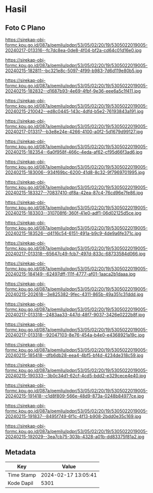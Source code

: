 # Hasil

## Foto C Plano

https://sirekap-obj-formc.kpu.go.id/087a/pemilu/pdpr/53/05/02/20/19/5305022019005-20240217-013316--fc7dc8ea-0de8-4f04-bf2a-cd64c01d16e0.jpg

https://sirekap-obj-formc.kpu.go.id/087a/pemilu/pdpr/53/05/02/20/19/5305022019005-20240215-182811--bc321e8c-5097-4f99-b983-7d6d119e80b5.jpg

https://sirekap-obj-formc.kpu.go.id/087a/pemilu/pdpr/53/05/02/20/19/5305022019005-20240215-182832--d1687b93-4e69-4fbf-9e36-eee6a5c1f411.jpg

https://sirekap-obj-formc.kpu.go.id/087a/pemilu/pdpr/53/05/02/20/19/5305022019005-20240215-210042--ed8c0445-143c-4dfd-b5e2-76193843a191.jpg

https://sirekap-obj-formc.kpu.go.id/087a/pemilu/pdpr/53/05/02/20/19/5305022019005-20240217-013317--b3e8e24e-4266-4100-a0f2-5d1679d99127.jpg

https://sirekap-obj-formc.kpu.go.id/087a/pemilu/pdpr/53/05/02/20/19/5305022019005-20240215-182354--6a0f958f-466c-4eda-af62-cf95d66f3ad6.jpg

https://sirekap-obj-formc.kpu.go.id/087a/pemilu/pdpr/53/05/02/20/19/5305022019005-20240215-183006--934f69bc-6200-41d8-8c32-9f7969701995.jpg

https://sirekap-obj-formc.kpu.go.id/087a/pemilu/pdpr/53/05/02/20/19/5305022019005-20240215-183327--70837410-df8a-42ea-87c4-76cd96e7fe86.jpg

https://sirekap-obj-formc.kpu.go.id/087a/pemilu/pdpr/53/05/02/20/19/5305022019005-20240215-183303--310708f6-360f-41e0-adf1-06d02125d5ce.jpg

https://sirekap-obj-formc.kpu.go.id/087a/pemilu/pdpr/53/05/02/20/19/5305022019005-20240215-183526--d4116c54-6151-491a-b9c9-4de9a6fe371c.jpg

https://sirekap-obj-formc.kpu.go.id/087a/pemilu/pdpr/53/05/02/20/19/5305022019005-20240217-013318--65647c49-fcb7-497d-833c-68733584d066.jpg

https://sirekap-obj-formc.kpu.go.id/087a/pemilu/pdpr/53/05/02/20/19/5305022019005-20240215-184149--62497dff-111f-4777-af01-1aaca2b1daaa.jpg

https://sirekap-obj-formc.kpu.go.id/087a/pemilu/pdpr/53/05/02/20/19/5305022019005-20240215-202618--3e825382-9fec-4311-865b-49a351c31ddd.jpg

https://sirekap-obj-formc.kpu.go.id/087a/pemilu/pdpr/53/05/02/20/19/5305022019005-20240217-013318--2483aa33-447d-48f7-9037-3426e0222b8f.jpg

https://sirekap-obj-formc.kpu.go.id/087a/pemilu/pdpr/53/05/02/20/19/5305022019005-20240217-013318--92047103-8e76-454a-b4e0-e4368921a19c.jpg

https://sirekap-obj-formc.kpu.go.id/087a/pemilu/pdpr/53/05/02/20/19/5305022019005-20240215-185418--dfb6db28-eea4-4bf5-bf4d-4234de318c59.jpg

https://sirekap-obj-formc.kpu.go.id/087a/pemilu/pdpr/53/05/02/20/19/5305022019005-20240215-190333--3b0c34d1-62cf-4cd5-bdd2-e329cece4e40.jpg

https://sirekap-obj-formc.kpu.go.id/087a/pemilu/pdpr/53/05/02/20/19/5305022019005-20240215-191418--c1d8f809-566e-48d9-873a-0248b84977ce.jpg

https://sirekap-obj-formc.kpu.go.id/087a/pemilu/pdpr/53/05/02/20/19/5305022019005-20240215-191837--8495f749-6f1c-4f13-b908-2bdd0e35c169.jpg

https://sirekap-obj-formc.kpu.go.id/087a/pemilu/pdpr/53/05/02/20/19/5305022019005-20240215-192029--3ea7cb75-303b-4328-a01b-dd83375f81a2.jpg


## Metadata

| Key        | Value               |
| ---------- | ------------------- |
| Time Stamp | 2024-02-17 13:05:41 |
| Kode Dapil | 5301                |



